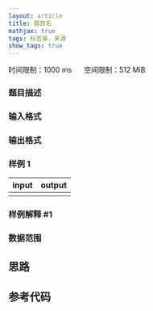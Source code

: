 ```yaml
---
layout: article
title: 题目名
mathjax: true
tags: 标签串，来源
show_tags: true
---
```


时间限制：1000 ms $\quad$ 空间限制：512 MiB

### 题目描述

### 输入格式

### 输出格式

### 样例 1

| input       | output |
| ----------- | ------ |
|  |     |

### 样例解释 #1

### 数据范围

## 思路

## 参考代码
